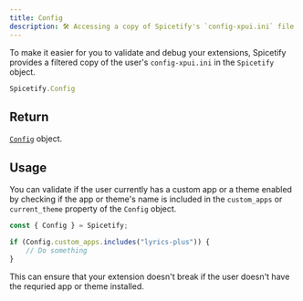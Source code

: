 ```yaml
---
title: Config
description: 🛠️ Accessing a copy of Spicetify's `config-xpui.ini` file inside your extension.
---
```


To make it easier for you to validate and debug your extensions, Spicetify provides a filtered copy of the user's `config-xpui.ini` in the `Spicetify` object.

```js
Spicetify.Config
```

## Return
[`Config`](/docs/development/api-wrapper/types/config) object.

## Usage

You can validate if the user currently has a custom app or a theme enabled by checking if the app or theme's name is included in the `custom_apps` or `current_theme` property of the `Config` object.

```ts
const { Config } = Spicetify;

if (Config.custom_apps.includes("lyrics-plus")) {
    // Do something
}
```

This can ensure that your extension doesn't break if the user doesn't have the requried app or theme installed.